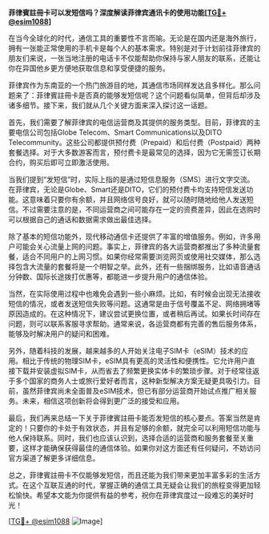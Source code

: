 **菲律賓註冊卡可以发短信吗？深度解读菲律宾通讯卡的使用功能[[TG💪+ @esim1088](https://t.me/s/esim1088)]**

在当今全球化的时代，通信工具的重要性不言而喻。无论是在国内还是海外旅行，拥有一张能正常使用的手机卡是每个人的基本需求。特别是对于计划前往菲律宾的朋友们来说，一张当地注册的电话卡不仅能帮助你保持与家人朋友的联系，还能让你在异国他乡更方便地获取信息和享受便捷的服务。

菲律宾作为东南亚的一个热门旅游目的地，其通信市场同样发达且多样化。那么问题来了：菲律賓註冊卡是否真的能够发短信呢？这个问题看似简单，但背后却涉及诸多细节。接下来，我们就从几个关键方面来深入探讨这一话题。

首先，我们需要了解菲律宾的电信运营商及其提供的服务类型。目前，菲律宾的主要电信公司包括Globe Telecom、Smart Communications以及DITO Telecommunity。这些公司都提供预付费（Prepaid）和后付费（Postpaid）两种套餐选择。对于大多数游客而言，预付费卡是最常见的选择，因为它无需签订长期合约，购买后即可立即激活使用。

当我们提到“发短信”时，实际上指的是通过短信息服务（SMS）进行文字交流。在菲律宾，无论是Globe、Smart还是DITO，它们的预付费卡均支持短信发送功能。这意味着只要你有余额，并且网络信号良好，就可以随时随地给他人发送短信。不过需要注意的是，不同运营商之间可能存在一定的资费差异，因此在选购时可以根据自己的通话和数据需求做出最佳选择。

除了基本的短信功能外，现代移动通信卡还提供了丰富的增值服务。例如，许多用户可能会关心流量上网的问题。事实上，菲律宾的各大运营商都推出了多种流量套餐，适合不同用户的上网习惯。如果你经常需要浏览网页或使用社交媒体，那么选择包含大流量的套餐将是一个明智之举。此外，还有一些捆绑服务，比如语音通话分钟数、国际长途拨打优惠等，都能进一步提升用户的通信体验。

当然，在实际使用过程中也难免会遇到一些小麻烦。比如，有时候会出现无法接收短信的情况，或者发送短信失败等问题。这通常是由于信号覆盖不足、网络拥堵等原因造成的。在这种情况下，建议尝试更换位置，或者稍后再试。如果长时间存在问题，则可以联系客服寻求帮助。通常来说，各运营商都有完善的售后服务体系，能够及时解决用户的疑问和困难。

另外，随着科技的发展，越来越多的人开始关注电子SIM卡（eSIM）技术的应用。相比于传统的物理SIM卡，eSIM具有更高的灵活性和便携性。它允许用户直接下载并安装虚拟SIM卡，从而省去了频繁更换实体卡的繁琐步骤。对于经常往返于多个国家的商务人士或旅行爱好者而言，这种新型解决方案无疑更具吸引力。目前，虽然菲律宾尚未全面普及eSIM技术，但已有部分运营商开始试点推广相关服务。未来，相信这项创新将会得到更广泛的接受和应用。

最后，我们再来总结一下关于菲律賓註冊卡能否发短信的核心要点。答案当然是肯定的！只要你的卡处于有效状态，并且有足够的余额，就完全可以利用短信功能与他人保持联系。同时，我们也应该认识到，选择合适的运营商和服务套餐至关重要，这样才能确保获得最佳的通信体验。如果你对这方面还有任何疑问，不妨访问官方渠道了解更多详细信息。

总之，菲律賓註冊卡不仅能够发短信，而且还能为我们带来更加丰富多彩的生活方式。在这个互联互通的时代，掌握正确的通信工具无疑会让我们的旅程变得更加轻松愉快。希望本文能为你提供有益的参考，祝你在菲律宾度过一段难忘的美好时光！

[[TG💪+ @esim1088](https://t.me/s/esim1088) ![Image](https://i.postimg.cc/4NQfJmqS/Snipaste-2025-05-13-00-14-12.png)]